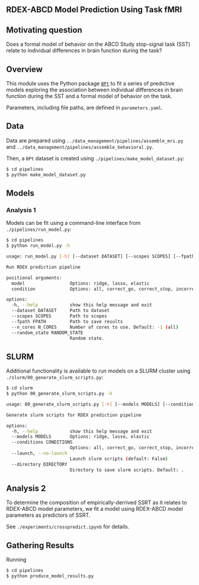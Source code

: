 ## RDEX-ABCD Model Prediction Using Task fMRI

## Motivating question

Does a formal model of behavior on the ABCD Study stop-signal task (SST) relate to individual differences in brain function during the task?

## Overview

This module uses the Python package [`BPt`](https://doi.org/10.1093/bioinformatics/btaa974) to fit a series of predictive models
exploring the association between individual differences in brain function during the SST and a formal model of behavior on the task.

Parameters, including file paths, are defined in `parameters.yaml`.

## Data

Data are prepared using `../data_management/pipelines/assemble_mri.py` and `../data_management/pipelines/assemble_behavioral.py`.

Then, a `BPt` dataset is created using `./pipelines/make_model_dataset.py`:

```bash
$ cd pipelines
$ python make_model_dataset.py
```


## Models

### Analysis 1

Models can be fit using a command-line interface from `./pipelines/run_model.py`:

```bash
$ cd pipelines
$ python run_model.py -h
```

```bash
usage: run_model.py [-h] [--dataset DATASET] [--scopes SCOPES] [--fpath FPATH] [--n_cores N_CORES] [--random_state RANDOM_STATE] model condition

Run RDEX prediction pipeline

positional arguments:
  model                 Options: ridge, lasso, elastic
  condition             Options: all, correct_go, correct_stop, incorrect_go, incorrect_stop

options:
  -h, --help            show this help message and exit
  --dataset DATASET     Path to dataset
  --scopes SCOPES       Path to scopes
  --fpath FPATH         Path to save results
  --n_cores N_CORES     Number of cores to use. Default: -1 (all)
  --random_state RANDOM_STATE
                        Random state.

```

## SLURM

Additional functionality is available to run models on a SLURM cluster using `./slurm/00_generate_slurm_scripts.py`:

```bash
$ cd slurm
$ python 00_generate_slurm_scripts.py -h
```

```bash
usage: 00_generate_slurm_scripts.py [-h] [--models MODELS] [--conditions CONDITIONS] [--launch | --no-launch] [--directory DIRECTORY]

Generate slurm scripts for RDEX prediction pipeline

options:
  -h, --help            show this help message and exit
  --models MODELS       Options: ridge, lasso, elastic
  --conditions CONDITIONS
                        Options: all, correct_go, correct_stop, incorrect_go, incorrect_stop
  --launch, --no-launch
                        Launch slurm scripts (default: False)
  --directory DIRECTORY
                        Directory to save slurm scripts. Default: .
```


## Analysis 2

To determine the composition of empirically-derrived SSRT as it relates to RDEX-ABCD model parameters,
we fit a model using RDEX-ABCD model parameters as predictors of SSRT.

See `./experiments/crosspredict.ipynb` for details.


## Gathering Results

Running

```bash
$ cd pipelines
$ python produce_model_results.py
```
